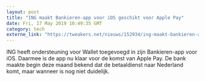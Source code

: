 ```yaml
---
layout: post
title: "ING maakt Bankieren-app voor iOS geschikt voor Apple Pay"
date: Fri, 17 May 2019 10:49:35 GMT
category: tech
externe_link: "https://tweakers.net/nieuws/152934/ing-maakt-bankieren-app-voor-ios-geschikt-voor-apple-pay.html"
---
```


ING heeft ondersteuning voor Wallet toegevoegd in zijn Bankieren-app voor iOS. Daarmee is de app nu klaar voor de komst van Apple Pay. De bank maakte begin deze maand bekend dat de betaaldienst naar Nederland komt, maar wanneer is nog niet duidelijk.<img src="http://feeds.feedburner.com/~r/tweakers/mixed/~4/XgdIqDyq6HU" height="1" width="1" alt=""/>
